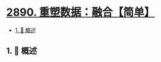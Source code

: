 # [2890. 重塑数据：融合【简单】](https://github.com/tnotesjs/TNotes.leetcode/tree/main/notes/2890.%20%E9%87%8D%E5%A1%91%E6%95%B0%E6%8D%AE%EF%BC%9A%E8%9E%8D%E5%90%88%E3%80%90%E7%AE%80%E5%8D%95%E3%80%91)

<!-- region:toc -->

- [1. 📝 概述](#1--概述)

<!-- endregion:toc -->

## 1. 📝 概述
